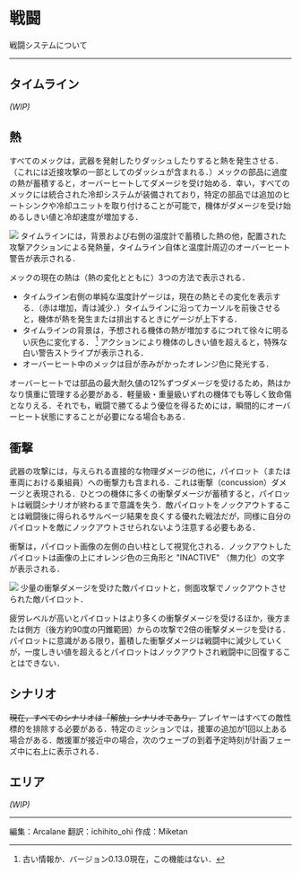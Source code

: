 # 戦闘
戦闘システムについて

---

## タイムライン
_(WIP)_

## 熱
すべてのメックは，武器を発射したりダッシュしたりすると熱を発生させる．（これには近接攻撃の一部としてのダッシュが含まれる．）メックの部品に過度の熱が蓄積すると，オーバーヒートしてダメージを受け始める．幸い，すべてのメックには統合された冷却システムが装備されており，特定の部品では追加のヒートシンクや冷却ユニットを取り付けることが可能で，機体がダメージを受け始めるしきい値と冷却速度が増加する．

![](https://wiki.braceyourselfgames.com/phantom_heatvisuals.png)
タイムラインには，背景および右側の温度計で蓄積した熱の他，配置された攻撃アクションによる発熱量，タイムライン自体と温度計周辺のオーバーヒート警告が表示される．

メックの現在の熱は（熱の変化とともに）3つの方法で表示される．
- タイムライン右側の単純な温度計ゲージは，現在の熱とその変化を表示する．（赤は増加，青は減少．）タイムラインに沿ってカーソルを前後させると，機体が熱を発生または排出するときにゲージが上下する．
- タイムラインの背景は，予想される機体の熱が増加するにつれて徐々に明るい灰色に変化する． [^1] アクションにより機体のしきい値を超えると，特殊な白い警告ストライプが表示される．
- オーバーヒート中のメックは目が赤みがかったオレンジ色に発光する．

オーバーヒートでは部品の最大耐久値の12%ずつダメージを受けるため，熱はかなり慎重に管理する必要がある．軽量級・重量級いずれの機体でも等しく致命傷となりえる．それでも，戦闘で勝てるよう優位を得るためには，瞬間的にオーバーヒート状態にすることが必要になる場合もある．

## 衝撃
武器の攻撃には，与えられる直接的な物理ダメージの他に，パイロット（または車両における乗組員）への衝撃力も含まれる．これは衝撃（concussion）ダメージと表現される．ひとつの機体に多くの衝撃ダメージが蓄積すると，パイロットは戦闘シナリオが終わるまで意識を失う．敵パイロットをノックアウトすることは戦闘後に得られるサルベージ結果を良くする優れた戦法だが，同様に自分のパイロットを敵にノックアウトさせられないよう注意する必要もある．

衝撃は，パイロット画像の左側の白い柱として視覚化される．ノックアウトしたパイロットは画像の上にオレンジ色の三角形と "INACTIVE" （無力化）の文字が表示される．

![](https://wiki.braceyourselfgames.com/phantom_concussion.png)
少量の衝撃ダメージを受けた敵パイロットと，側面攻撃でノックアウトさせられた敵パイロット．

疲労レベルが高いとパイロットはより多くの衝撃ダメージを受けるほか，後方または側方（後方約90度の円錐範囲）からの攻撃で2倍の衝撃ダメージを受ける．パイロットに意識がある限り，蓄積した衝撃ダメージは戦闘中に減少していくが，一度しきい値を超えるとパイロットはノックアウトされ戦闘中に回復することはできない．

## シナリオ
~~現在，すべてのシナリオは「解放」シナリオであり，~~ プレイヤーはすべての敵性標的を排除する必要がある．特定のミッションでは，援軍の追加が1回以上ある場合がある．敵援軍が接近中の場合，次のウェーブの到着予定時刻が計画フェーズ中に右上に表示される．

## エリア
_(WIP)_


[^1]: 古い情報か．バージョン0.13.0現在，この機能はない．

---

編集：Arcalane
翻訳：ichihito_ohi
作成：Miketan
